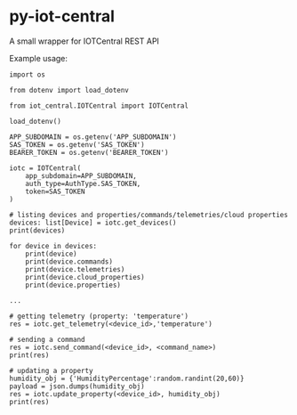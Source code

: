 # py-iot-central

A small wrapper for IOTCentral REST API


Example usage:

    import os

    from dotenv import load_dotenv

    from iot_central.IOTCentral import IOTCentral

    load_dotenv()

    APP_SUBDOMAIN = os.getenv('APP_SUBDOMAIN')
    SAS_TOKEN = os.getenv('SAS_TOKEN')
    BEARER_TOKEN = os.getenv('BEARER_TOKEN')

    iotc = IOTCentral(
        app_subdomain=APP_SUBDOMAIN,
        auth_type=AuthType.SAS_TOKEN, 
        token=SAS_TOKEN
    )

    # listing devices and properties/commands/telemetries/cloud properties
    devices: list[Device] = iotc.get_devices()
    print(devices)

    for device in devices:
        print(device)
        print(device.commands)
        print(device.telemetries)
        print(device.cloud_properties)
        print(device.properties)
    
    ...
    
    # getting telemetry (property: 'temperature')
    res = iotc.get_telemetry(<device_id>,'temperature')

    # sending a command
    res = iotc.send_command(<device_id>, <command_name>)
    print(res)

    # updating a property
    humidity_obj = {'HumidityPercentage':random.randint(20,60)}
    payload = json.dumps(humidity_obj)
    res = iotc.update_property(<device_id>, humidity_obj)
    print(res)
    